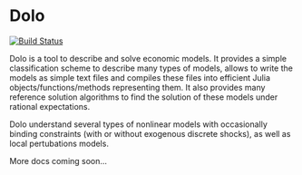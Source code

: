 # Dolo

[![Build Status](https://travis-ci.org/EconForge/Dolo.jl.svg?branch=master)](https://travis-ci.org/EconForge/Dolo.jl)


Dolo is a tool to describe and solve economic models. It provides a simple classification scheme to describe many types of models, allows to write the models as simple text files and compiles these files into efficient Julia objects/functions/methods representing them. It also provides many reference solution algorithms to find the solution of these models under rational expectations.

Dolo understand several types of nonlinear models with occasionally binding constraints (with or without exogenous discrete shocks), as well as local pertubations models.

More docs coming soon...
